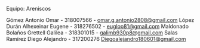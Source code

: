 Equipo: Areniscos

Gómez Antonio Omar - 318007566 - omar.g.antonio2808@gmail.com 
López Durán Alhexeinar Eugene - 318276502 - euglop81@gmail.com
Maldonado Bolaños Grettell Galilea - 318301015 - galimb930p8@gmail.com
Salas Ramírez Diego Alejandro - 317200276 Diegoalejandro180601@gmail.com 
